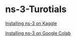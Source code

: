 # ns-3-Turotials

[Installing ns-3 on Kaggle ]([url](https://github.com/igs3000/ns-3-Turotials/blob/main/installing-ns-3-on-kaggle.ipynb)https://github.com/igs3000/ns-3-Turotials/blob/main/installing-ns-3-on-kaggle.ipynb)

[Installing ns-3 on Google Colab ]([url]([https://github.com/igs3000/ns-3-Turotials/blob/main/installing-ns-3-on-kaggle.ipynb)https://github.com/igs3000/ns-3-Turotials/blob/main/installing-ns-3-on-kaggle.ipynb](https://github.com/igs3000/ns-3-Turotials/blob/main/installing-ns-3-on-google-colab.ipynb))
